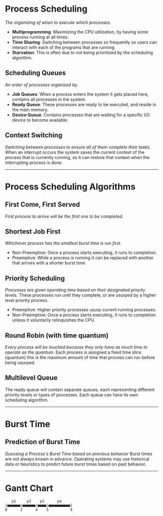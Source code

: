 # Process Scheduling
_The organizing of when to execute which processes._
- **Multiprogramming**: Maximizing the CPU utilization, by having some process running at all times.
- **Time Sharing**: Switching between processes so frequently so users can interact with each of the programs that are running.
- **Starvation**: This is often due to not being prioritized by the scheduling algorithm.
## Scheduling Queues
_An order of processes organized by._
- **Job Queues**: When a process enters the system it gets placed here, contains all processes in the system.
- **Ready Queue**: These processes are ready to be executed, and reside in the main memory.
- **Device Queue**: Contains processes that are waiting for a specific I/O device to become available.
## Context Switching
_Switching between processes to ensure all of them complete their tasks._
When an interrupt occurs the system saves the current context of the process that is currently running, so it can restore that context when the interrupting process is done.

---
# Process Scheduling Algorithms
## First Come, First Served
_First process to arrive will be the first one to be completed._
## Shortest Job First
_Whichever process has the smallest burst time is run first._
- Non-Preemptive: Once a process starts executing, it runs to completion.
- Preemptive: While a process is running it can be replaced with another that arrives with a shorter burst time.
## Priority Scheduling
_Processes are given operating time based on their designated priority levels._
These processes run until they complete, or are usurped by a higher level priority process. 
- Preemptive: Higher priority processes usurp current running processes. 
- Non-Preemptive: Once a process starts executing, it runs to completion unless it voluntarily relinquishes the CPU.
## Round Robin (with time quantum)
_Every process will be touched because they only have as much time to operate as the quantum._
Each process is assigned a fixed time slice (quantum) this is the maximum amount of time that process can run before being usurped.
## Multilevel Queue
The ready queue will contain separate queues, each representing different priority levels or types of processes. Each queue can have its own scheduling algorithm.

---
# Burst Time
## Prediction of Burst Time
_Guessing a Process's Burst Time based on previous behavior_
Burst times are not always known in advance.
Operating systems may use historical data or heuristics to predict future burst times based on past behavior.

---
# Gantt Chart
``` ASCII
   p1     p2    p3      p4
[■■■■■■|■■■■■■|■■■■|■■■■■■■■■■]
0      2      4    5          9
```
